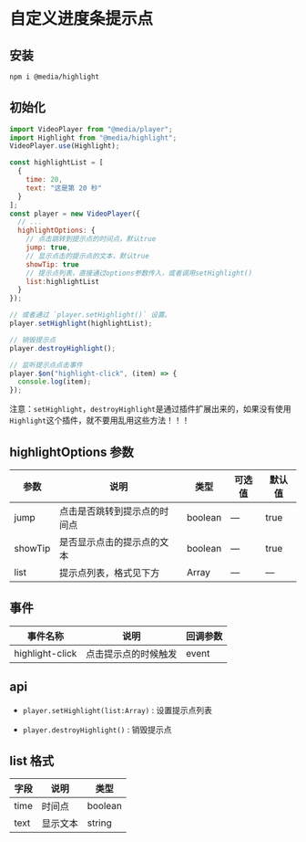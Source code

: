 # 自定义进度条提示点

## 安装

```bash
npm i @media/highlight
```

## 初始化

```javascript
import VideoPlayer from "@media/player";
import Highlight from "@media/highlight";
VideoPlayer.use(Highlight);

const highlightList = [
  {
    time: 20,
    text: "这是第 20 秒"
  }
];
const player = new VideoPlayer({
  // ...
  highlightOptions: {
    // 点击跳转到提示点的时间点，默认true
    jump: true,
    // 显示点击的提示点的文本，默认true
    showTip: true
    // 提示点列表，直接通过options参数传入，或者调用setHighlight()
    list:highlightList
  }
});

// 或者通过 `player.setHighlight()` 设置。
player.setHighlight(highlightList);

// 销毁提示点
player.destroyHighlight();

// 监听提示点点击事件
player.$on("highlight-click", (item) => {
  console.log(item);
});
```

注意：`setHighlight`，`destroyHighlight`是通过插件扩展出来的，如果没有使用`Highlight`这个插件，就不要用乱用这些方法！！！

## highlightOptions 参数

| 参数    | 说明                         | 类型    | 可选值 | 默认值 |
| ------- | ---------------------------- | ------- | ------ | ------ |
| jump    | 点击是否跳转到提示点的时间点 | boolean | —      | true   |
| showTip | 是否显示点击的提示点的文本   | boolean | —      | true   |
| list    | 提示点列表，格式见下方       | Array   | —      | —      |

## 事件

| 事件名称        | 说明                 | 回调参数 |
| --------------- | -------------------- | -------- |
| highlight-click | 点击提示点的时候触发 | event    |

## api

- `player.setHighlight(list:Array)` : 设置提示点列表

- `player.destroyHighlight()` : 销毁提示点

## list 格式

| 字段 | 说明     | 类型    |
| ---- | -------- | ------- |
| time | 时间点   | boolean |
| text | 显示文本 | string  |

